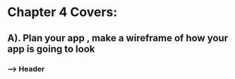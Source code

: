 # Chapter 4 Covers:

## A). Plan your app , make a wireframe of how your app is going to look 
### --> Header
